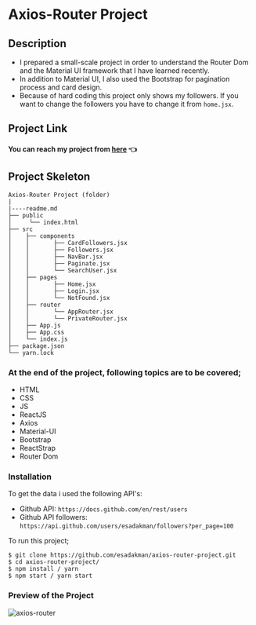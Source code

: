 # Axios-Router Project

## Description

- I prepared a small-scale project in order to understand the Router Dom and the Material UI framework that I have learned recently.
- In addition to Material UI, I also used the Bootstrap for pagination process and card design.
- Because of hard coding this project only shows my followers. If you want to change the followers you have to change it from `home.jsx`.

## Project Link

#### You can reach my project from [here](https://axios-router-project-l6y0pmfwq-esadakman.vercel.app/) 👈

## Project Skeleton

```
Axios-Router Project (folder)
|
|----readme.md
├── public
│     └── index.html
├── src
│    ├── components
│    │       ├── CardFollowers.jsx
│    │       ├── Followers.jsx
│    │       ├── NavBar.jsx
│    │       ├── Paginate.jsx
│    │       └── SearchUser.jsx
│    ├── pages
│    │       ├── Home.jsx
│    │       ├── Login.jsx
│    │       └── NotFound.jsx
│    ├── router
│    │       └── AppRouter.jsx
│    │       └── PrivateRouter.jsx
│    ├── App.js
│    ├── App.css
│    └── index.js
├── package.json
└── yarn.lock
```

### At the end of the project, following topics are to be covered;

- HTML
- CSS
- JS
- ReactJS
- Axios
- Material-UI
- Bootstrap
- ReactStrap
- Router Dom

### Installation

To get the data i used the following API's:

- Github API:
  `https://docs.github.com/en/rest/users`
- Github API followers:
  `https://api.github.com/users/esadakman/followers?per_page=100`

To run this project;

```
$ git clone https://github.com/esadakman/axios-router-project.git
$ cd axios-router-project/
$ npm install / yarn
$ npm start / yarn start
```

### Preview of the Project

![axios-router](https://user-images.githubusercontent.com/98649983/181032617-9aa20f13-f207-47ab-970b-0dc7ccb7b3d1.gif)
